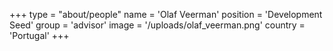 +++
type = "about/people"
name = 'Olaf Veerman'
position = 'Development Seed'
group = 'advisor'
image = '/uploads/olaf_veerman.png'
country = 'Portugal'
+++
